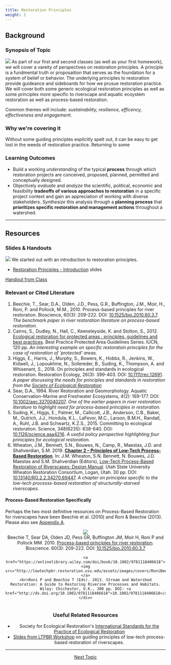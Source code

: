 ```yaml
---
title: Restoration Principles
weight: 2
---
```


## Background

### Synopsis of Topic
[<img class="float-right" src="{{ site.baseurl }}/assets/images/eg/F1.png">](https://science.sciencemag.org/content/348/6235/638/tab-pdf)
As part of our first and second classes (as well as your first homework), we will cover a vareity of perspectives on restoration principles. A principle is a fundmental truth or proposaition that serves as the foundation for a system of belief or behavior. The underlying principles to restoration provide guideance and sideboards for how we prusue restoration practice. We will cover both some generic ecological restoration principles as well as some principles more specific to riverscape and aquatic ecoystem restoration as well as process-based restoration. 

Common themes will include: *sustainability, resilience, efficency, effectiveness and engagement*.

### Why we're covering it
Without some guiding principles explicitly spelt out, it can be easy to get lost in the weeds of restoration practice. Returning to some 

### Learning Outcomes

- Build a working *understanding* of the typical **process** through which restoration projects are conceived, proposed, planned, permitted and conceptually designed. 
- Objectively *evaluate* and *analyze* the scientific, political, economic and feasibility **tradeoffs of various approaches to restoration** in a specific project context and gain an appreciation of working with diverse stakeholders. *Synthesize* this analysis through a **planning process** that **prioritizes specific restoration and management actions** throughout a watershed.

------
## Resources

### Slides & Handouts

[<img class="float-right" src="{{ site.baseurl }}/assets/images/specific/2019_WATS5340_Week01.png">](https://s3-us-west-2.amazonaws.com/etalweb.joewheaton.org/Courses/WATS5340/2019/1_Restoration_Principles.pdf)
We started out with an introduction to restoration principles. 
- <i class="fa fa-file-pdf-o" aria-hidden="true"></i> [Restoration Principles - Introduction](https://s3-us-west-2.amazonaws.com/etalweb.joewheaton.org/Courses/WATS5340/2019/1_Restoration_Principles.pdf) slides


<i class="fa fa-hand-o-left" aria-hidden="true"></i> [Handout from Class](https://s3-us-west-2.amazonaws.com/etalweb.joewheaton.org/Courses/WATS5340/2019/Day_Principles_Handout.pdf)


### Relevant or Cited Literature

1. Beechie, T., Sear, D.A., Olden, J.D., Pess, G.R., Buffington, J.M., Moir, H., Roni, P. and Pollock, M.M., 2010. Process-based principles for river restoration. Bioscience, 60(3): 209-222. DOI: [10.1525/bio.2010.60.3.7](http://dx.doi.org/10.1525/bio.2010.60.3.7). *The benchmark paper in river restoration literature on process-based restoration.*
2. Cairns, S., Dudley, N., Hall, C., Keeneleyside, K. and Stolton, S., 2012. [Ecological restoration for protected areas : principles, guidelines and best practices](https://portals.iucn.org/library/node/10205). Best Practice Protected Area Guidelines Series. IUCN, 120 pp. *An interesting example on specific restoratoin principles for the case of restoration of 'protected' areas.*
2. Higgs, E., Harris, J., Murphy, S., Bowers, K., Hobbs, R., Jenkins, W., Kidwell, J., Lopoukhine, N., Sollereder, B., Suding, K., Thompson, A. and Whisenant, S., 2018. On principles and standards in ecological restoration. Restoration Ecology, 26(3): 399-403. DOI: [10.1111/rec.12691](http://dx.doi.org/10.1111/rec.12691). *A paper discussing the needs for principles and standards in restoration from the [Society of Ecological Restoration](http://sern.org)*
3. Sear, D.A., 1994. River Restoration and Geomorphology. Aquatic Conservation-Marine and Freshwater Ecosystems, 4(2): 169-177. DOI: [10.1002/aqc.3270040207](http://dx.doi.org/10.1002/aqc.3270040207). *One of the earlier papers in river restoration literature to highlight need for process-based principles in restoration.*
4. Suding, K., Higgs, E., Palmer, M., Callicott, J.B., Anderson, C.B., Baker, M., Gutrich, J.J., Hondula, K.L., LaFevor, M.C., Larson, B.M.H., Randall, A., Ruhl, J.B. and Schwartz, K.Z.S., 2015. Committing to ecological restoration. Science, 348(6235): 638-640. DOI: [10.1126/science.aaa4216](http://dx.doi.org/10.1126/science.aaa4216). *A useful policy perspective highlighting four priniciples for ecological restoration.*
6. Wheaton, J.M., Bennett, S.N., Bouwes, N., Camp, R., Maestas, J.D. and Shahverdian, S.M. 2019. [**Chapter 2 – Principles of Low-Tech Process-Based Restoration**](http://lowtechpbr.restoration.usu.edu/manual/chap02). In: J.M. Wheaton, S.N. Bennett, N. Bouwes, J.D. Maestas and S.M. Shahverdian (Editors), [Low-Tech Process-Based Restoration of Riverscapes: Design Manual](http://lowtechpbr.restoration.usu.edu/manual). Utah State University Wheaton Restoration Consortium, Logan, Utah. 30 pp. DOI: [10.13140/RG.2.2.34270.69447](http://dx.doi.org/10.13140/RG.2.2.34270.69447). *A chapter on principles specific to the low-tech processs-based restoration of structurally-starved riverscapes.*


#### Process-Based Restoration Specifically

Perhaps the two most definitive resources on Process-Based Restoration for riverscapes have been Beechie et al. (2010) and Roni & Beechie (2013).  Please also see [Appendix A](http://lowtechpbr.restoration.usu.edu/manual/chap01/appendix-A).

<div class="row small-up-2 medium-up-2 large-up-2" align="center">
  	<div class="column column-block">
  		<a href="https://www.fs.fed.us/rm/pubs_other/rmrs_2010_beechie_t001.pdf"><img src="http://lowtechpbr.restoration.usu.edu/assets/images/covers/Beechie_PBR.png"></a>
<br>
	Beechie T, Sear DA, Olden JD, Pess GR, Buffington JM, Moir H, Roni P and Pollock MM. 2010. <a href="https://www.fs.fed.us/rm/pubs_other/rmrs_2010_beechie_t001.pdf">Process-based principles for river restoration</a>. Bioscience. 60(3): 209-222.  DOI: <a href="http://dx.doi.org/10.1525/bio.2010.60.3.7">10.1525/bio.2010.60.3.7</a>
	</div>
<div class="column column-block">

	<a href="https://onlinelibrary.wiley.com/doi/book/10.1002/9781118406618"><img src="http://lowtechpbr.restoration.usu.edu/assets/images/covers/RoniBeechiePBR.png"></a>
	<br>Roni P and Beechie T (Eds). 2013. Stream and Watershed Restoration: A Guide to Restoring Riverine Processes and Habitats. Wiley: Chichester, U.K., 300 pp. DOI: <a href="http://dx.doi.org/10.1002/9781118406618">10.1002/9781118406618</a>
	</div>
</div>

### Useful Related Resources

- Society for Ecological Restoration's [International Standards for the Practice of Ecological Restoration](https://www.ser.org/page/SERStandards/International-Standards-for-the-Practice-of-Ecological-Restoration.htm)
- [Slides from LTPBR Workshop](http://lowtechpbr.restoration.usu.edu/workshops/2019/SGI/materials.html#5-guiding-principles) on guiding principles of low-tech process-based restoration of riverscapes.

-----
<div align="center">
	<a class="hollow button" href="{{ site.baseurl }}/Course_Topics/WATS_5340/Restoration_Process"> Next Topic <i class="fa fa-arrow-circle-right" aria-hidden="true"></i></a>  

</div>
